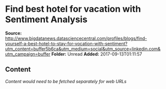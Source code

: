 # Find best hotel for vacation with Sentiment Analysis

**Source:** http://www.bigdatanews.datasciencecentral.com/profiles/blogs/find-yourself-a-best-hotel-to-stay-for-vocation-with-sentiment?utm_content=buffer5b6ca&utm_medium=social&utm_source=linkedin.com&utm_campaign=buffer
**Folder:** Unread
**Added:** 2017-09-13T01:11:57




## Content
*Content would need to be fetched separately for web URLs*
